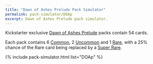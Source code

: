 ```yaml
---
title: "Dawn of Ashes Prelude Pack Simulator"
permalink: pack-simulator/DOAp
excerpt: Dawn of Ashes Prelude pack simulator.
---
```

Kickstarter exclusive [Dawn of Ashes Prelude](/DOAp_(set)) packs contain 54 cards.

Each pack contains 6 <span class="dead-link">[Common](/rarity#common)</span>, 2 <span class="dead-link">[Uncommon](/rarity#uncommon)</span> and 1 <span class="dead-link">[Rare](/rarity#rare)</span>, with a 25% chance of the Rare card being replaced by a <span class="dead-link">[Super Rare](/rarity#super-rare)</span>.

{% include pack-simulator.html list="DOAp" %}